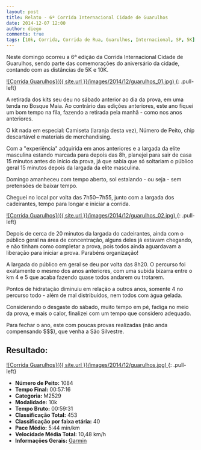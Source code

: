 ```yaml
---
layout: post
title: Relato - 6ª Corrida Internacional Cidade de Guarulhos
date: 2014-12-07 12:00
author: diego
comments: true
tags: [10k, Corrida, Corrida de Rua, Guarulhos, Internacional, SP, 5K]
---
```


Neste domingo ocorreu a 6ª edição da Corrida Internacional Cidade de Guarulhos, sendo parte das comemorações do aniversário da cidade, contando com as distâncias de 5K e 10K.

<a href="/images/2014/12/guarulhos_01_big.jpg">
![Corrida Guarulhos]({{ site.url }}/images/2014/12/guarulhos_01.jpg)
</a>
{: .pull-left}

A retirada dos kits seu deu no sábado anterior ao dia da prova, em uma tenda no Bosque Maia. Ao contrário das edições anteriores, este ano fiquei um bom tempo na fila, fazendo a retirada pela manhã - como nos anos anteriores. 

O kit nada em especial: Camiseta (laranja desta vez), Número de Peito, chip descartável e materiais de merchandising.

Com a "experiência" adquirida em anos anteriores e a largada da elite masculina estando marcada para depois das 8h, planejei para sair de casa 15 minutos antes do início da prova, já que sabia que só soltariam o público geral 15 minutos depois da largada da elite masculina.

Domingo amanheceu com tempo aberto, sol estalando - ou seja - sem pretensões de baixar tempo.

Cheguei no local por volta das 7h50~7h55, junto com a largada dos cadeirantes, tempo para longar e iniciar a corrida. 

<a href="/images/2014/12/guarulhos_02_big.jpg">
![Corrida Guarulhos]({{ site.url }}/images/2014/12/guarulhos_02.jpg)
</a>
{: .pull-left}

Depois de cerca de 20 minutos da largada do cadeirantes, ainda com o público geral na área de concentração, alguns deles já estavam chegando, e não tinham como completar a prova, pois todos ainda aguardavam a liberação para iniciar a prova. Parabéns organização!

A largada do público em geral se deu por volta das 8h20. O percurso foi exatamente o mesmo dos anos anteriores, com uma subida bizarra entre o km 4 e 5 que acaba fazendo quase todos andarem ou trotarem. 

Pontos de hidratação diminuiu em relação a outros anos, somente 4 no percurso todo - além de mal distribuídos, nem todos com água gelada.

Considerando o desgaste do sábado, muito tempo em pé, fadiga no meio da prova, e mais o calor, finalizei com um tempo que considero adequado.

Para fechar o ano, este com poucas provas realizadas (não anda compensando $$$), que venha a São Silvestre.

## Resultado:

<a href="/images/2014/12/guarulhos_big.jpg">
![Corrida Guarulhos]({{ site.url }}/images/2014/12/guarulhos.jpg)
</a>
{: .pull-left}

* **Número de Peito:** 1084
* **Tempo Final:** 00:57:16
* **Categoria:** M2529
* **Modalidade:** 10k
* **Tempo Bruto:** 00:59:31
* **Classificação Total:** 453
* **Classificação por faixa etária:** 40
* **Pace Médio:** 5:44 min/km
* **Velocidade Média Total:** 10,48 km/h
* **Informações Gerais:** <a href="http://connect.garmin.com/modern/activity/653149188">Garmin</a>

